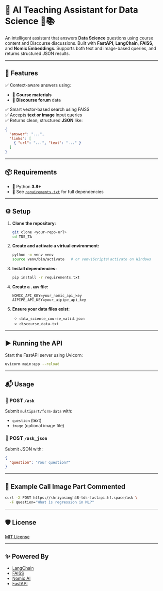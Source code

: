 # 🤖 AI Teaching Assistant for Data Science 🧠📚

An intelligent assistant that answers **Data Science** questions using course content and Discourse discussions. Built with **FastAPI**, **LangChain**, **FAISS**, and **Nomic Embeddings**. Supports both text and image-based queries, and returns structured JSON results.

---

## 🚀 Features

✅ Context-aware answers using:
- 📘 **Course materials**  
- 💬 **Discourse forum** data  

✅ Smart vector-based search using FAISS  
✅ Accepts **text or image** input queries  
✅ Returns clean, structured **JSON** like:

```json
{
  "answer": "...",
  "links": [
    { "url": "...", "text": "..." }
  ]
}
```

---

## 📦 Requirements

- 🐍 Python **3.8+**
- 📄 See [`requirements.txt`](./requirements.txt) for full dependencies

---

## ⚙️ Setup

1. **Clone the repository:**
   ```bash
   git clone <your-repo-url>
   cd TDS_TA
   ```

2. **Create and activate a virtual environment:**
   ```bash
   python -m venv venv
   source venv/bin/activate   # or venv\Scripts\activate on Windows
   ```

3. **Install dependencies:**
   ```bash
   pip install -r requirements.txt
   ```

4. **Create a `.env` file:**
   ```env
   NOMIC_API_KEY=your_nomic_api_key
   AIPIPE_API_KEY=your_aipipe_api_key
   ```

5. **Ensure your data files exist:**
   - `data_science_course_valid.json`
   - `discourse_data.txt`

---

## ▶️ Running the API

Start the FastAPI server using Uvicorn:

```bash
uvicorn main:app --reload
```

---

## 📬 Usage

### 🔹 POST `/ask`
Submit `multipart/form-data` with:
- `question` (text)
- `image` (optional image file)

### 🔹 POST `/ask_json`
Submit JSON with:
```json
{
  "question": "Your question?"
}
```

---

## 🧪 Example Call Image Part Commented

```bash
curl -X POST https://shriyasingh48-tds-fastapi.hf.space/ask \
  -F question="What is regression in ML?"
```

---

## 🛡 License

[MIT License](LICENSE)

---

## ✨ Powered By

- [LangChain](https://www.langchain.com/)
- [FAISS](https://github.com/facebookresearch/faiss)
- [Nomic AI](https://www.nomic.ai/)
- [FastAPI](https://fastapi.tiangolo.com/)
